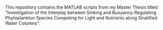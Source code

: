 This repository contains the MATLAB scripts from my Master Thesis titled
"Investigation of the Interplay between Sinking and Buoyancy-Regulating
Phytoplankton Species Competing for Light and Nutrients along Stratified
Water Columns".

